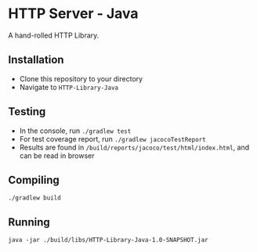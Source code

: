 # HTTP Server - Java

A hand-rolled HTTP Library.

## Installation
 
 - Clone this repository to your directory
 - Navigate to `HTTP-Library-Java`
 
## Testing
 
 - In the console, run `./gradlew test`
 - For test coverage report, run `./gradlew jacocoTestReport`
 - Results are found in `/build/reports/jacoco/test/html/index.html`, and can be read in browser
 
## Compiling
 
 `./gradlew build`
 
## Running
 
 `java -jar ./build/libs/HTTP-Library-Java-1.0-SNAPSHOT.jar`

